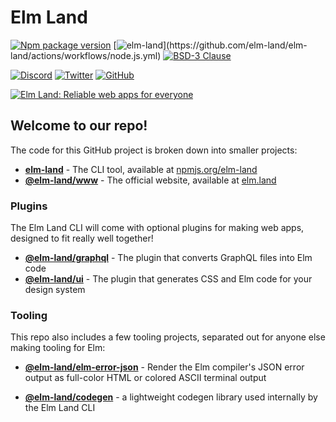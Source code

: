 # Elm Land

[![Npm package version](https://badgen.net/npm/v/elm-land)](https://npmjs.com/package/elm-land) [![elm-land](https://github.com/elm-land/elm-land/actions/workflows/node.js.yml/badge.svg?)](https://github.com/elm-land/elm-land/actions/workflows/node.js.yml) [![BSD-3 Clause](https://img.shields.io/github/license/elm-land/elm-land)](https://github.com/elm-land/elm-land/blob/main/LICENSE)

[![Discord](https://badgen.net/badge/icon/discord?icon=discord&label&color=7289da)](https://discord.gg/vnmYFfySbH) [![Twitter](https://badgen.net/badge/icon/twitter?icon=twitter&label&color=00acee)](https://twitter.com/elmland_) [![GitHub](https://badgen.net/badge/icon/github?icon=github&label&color=4078c0)](https://www.github.com/elm-land/elm-land) 

[![Elm Land: Reliable web apps for everyone](https://github.com/elm-land/elm-land/raw/main/elm-land-banner.jpg)](https://elm.land)


## Welcome to our repo!

The code for this GitHub project is broken down into smaller projects:

- __[elm-land](./projects/cli/)__ - The CLI tool, available at [npmjs.org/elm-land](https://npmjs.org/elm-land)
- __[@elm-land/www](./docs/)__ - The official website, available at [elm.land](https://elm.land)

### Plugins

The Elm Land CLI will come with optional plugins for making web apps, designed to fit really well together!

- __[@elm-land/graphql](./projects/graphql/)__ - The plugin that converts GraphQL files into Elm code
- __[@elm-land/ui](./projects/ui/)__ - The plugin that generates CSS and Elm code for your design system


### Tooling

This repo also includes a few tooling projects, separated out for anyone else making tooling for Elm:

- __[@elm-land/elm-error-json](./projects/tooling/elm-error-json/)__ - Render the Elm compiler's JSON error output as full-color HTML or colored ASCII terminal output

- __[@elm-land/codegen](./projects/tooling/codegen/)__ - a lightweight codegen library used internally by the Elm Land CLI